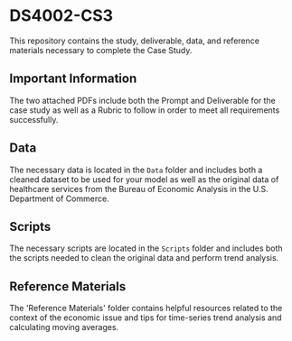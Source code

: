 # DS4002-CS3
This repository contains the study, deliverable, data, and reference materials necessary to complete the Case Study.

## Important Information 
The two attached PDFs include both the Prompt and Deliverable for the case study as well as a Rubric to follow in order to meet all requirements successfully.

## Data 
The necessary data is located in the `Data` folder and includes both a cleaned dataset to be used for your model as well as the original data of healthcare services from the Bureau of Economic Analysis in the U.S. Department of Commerce. 

## Scripts 
The necessary scripts are located in the `Scripts` folder and includes both the scripts needed to clean the original data and perform trend analysis. 

## Reference Materials 
The 'Reference Materials' folder contains helpful resources related to the context of the economic issue and tips for time-series trend analysis and calculating moving averages. 

